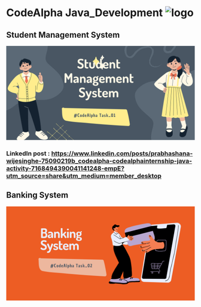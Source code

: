 # CodeAlpha Java_Development <img src="https://www.vectorlogo.zone/logos/java/java-icon.svg" alt="logo"/>

## Student Management System

<img src="/src/main/resources/Thumbnails/SM%20Thumbnail.PNG" style="pointer-events: none;" />


### LinkedIn post : https://www.linkedin.com/posts/prabhashana-wijesinghe-75090219b_codealpha-codealphainternship-java-activity-7168494390041141248-empE?utm_source=share&utm_medium=member_desktop

## Banking System

<img src="/src/main/resources/Thumbnails/BS.png " style="pointer-events: none;" />
